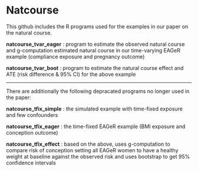 # Natcourse

This github includes the R programs used for the examples in our paper on the natural course. 

  **natcourse_tvar_eager** : program to estimate the observed natural course and g-computation estimated natural course in our  time-varying EAGeR example (compliance exposure and pregnancy outcome)
  
  **natcourse_tvar_boot**  : program to estimate the natural course effect and ATE (risk difference & 95% CI) for the above example 
  
----------------------------------------------------------------------------------------------------------------------------  
  
There are additionally the following depracated programs no longer used in the paper:

  **natcourse_tfix_simple** : the simulated example with time-fixed exposure and few confounders 

  **natcourse_tfix_eager** : the time-fixed EAGeR example (BMI exposure and conception outcome) 

  **natcourse_tfix_effect** : based on the above, uses g-computation to compare risk of conception setting all EAGeR women to 	have a healthy weight at baseline against the observed risk and uses bootstrap to get 95% confidence intervals

 
